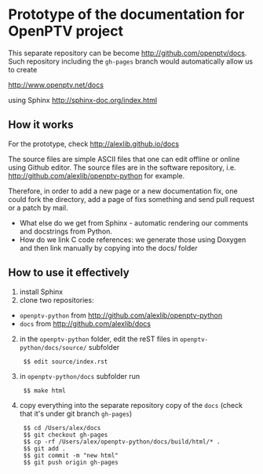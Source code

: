 Prototype of the documentation for OpenPTV project
==================================================


This separate repository can be become http://github.com/openptv/docs. Such repository including the `gh-pages` branch would automatically allow us to create 

http://www.openptv.net/docs

using Sphinx http://sphinx-doc.org/index.html


How it works
------------

For the prototype, check http://alexlib.github.io/docs


The source files are simple ASCII files that one can edit offline or online using Github editor. The source files are in the software repository, i.e. http://github.com/alexlib/openptv-python for example. 

Therefore, in order to add a new page or a new documentation fix, one could fork the directory, add a page of fixs something and send pull request or a patch by mail. 

* What else do we get from Sphinx - automatic rendering our comments and docstrings from Python.
* How do we link C code references: we generate those using Doxygen and then link manually by copying into the docs/ folder


How to use it effectively
-------------------------


1. install Sphinx
2. clone two repositories: 
  * `openptv-python` from http://github.com/alexlib/openptv-python
  * `docs` from http://github.com/alexlib/docs
2. in the `openptv-python` folder, edit the reST files in `openptv-python/docs/source/` subfolder  
    
        $$ edit source/index.rst

3. in `openptv-python/docs` subfolder run   
  
        $$ make html

4. copy everything into the separate repository copy of the `docs` (check that it's under git branch `gh-pages`) 

        $$ cd /Users/alex/docs
        $$ git checkout gh-pages 
        $$ cp -rf /Users/alex/openptv-python/docs/build/html/* .
        $$ git add .
        $$ git commit -m "new html"
        $$ git push origin gh-pages



